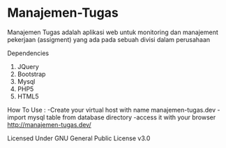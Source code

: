 # Manajemen-Tugas
Manajemen Tugas adalah aplikasi web untuk monitoring dan manajement pekerjaan (assigment) yang ada pada sebuah divisi dalam perusahaan

Dependencies
<ol>
<li>JQuery</li>
<li>Bootstrap</li>
<li>Mysql</li>
<li>PHP5</li>
<li>HTML5</li>
</ol>

How To Use :
-Create your virtual host with name manajemen-tugas.dev
-import mysql table from database directory
-access it with your browser http://manajemen-tugas.dev/

Licensed Under GNU General Public License v3.0
